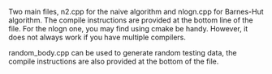 Two main files, n2.cpp for the naive algorithm and nlogn.cpp for Barnes-Hut
algorithm. The compile instructions are provided at the bottom line of the
file. For the nlogn one, you may find using cmake be handy. However, it does
not always work if you have multiple compilers.

random\_body.cpp can be used to generate random testing data, the compile
instructions are also provided at the bottom of the file.
